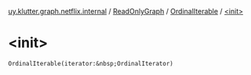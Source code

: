 [uy.klutter.graph.netflix.internal](../../index.md) / [ReadOnlyGraph](../index.md) / [OrdinalIterable](index.md) / [&lt;init&gt;](.)


# &lt;init&gt;

`OrdinalIterable(iterator:&nbsp;OrdinalIterator)`


